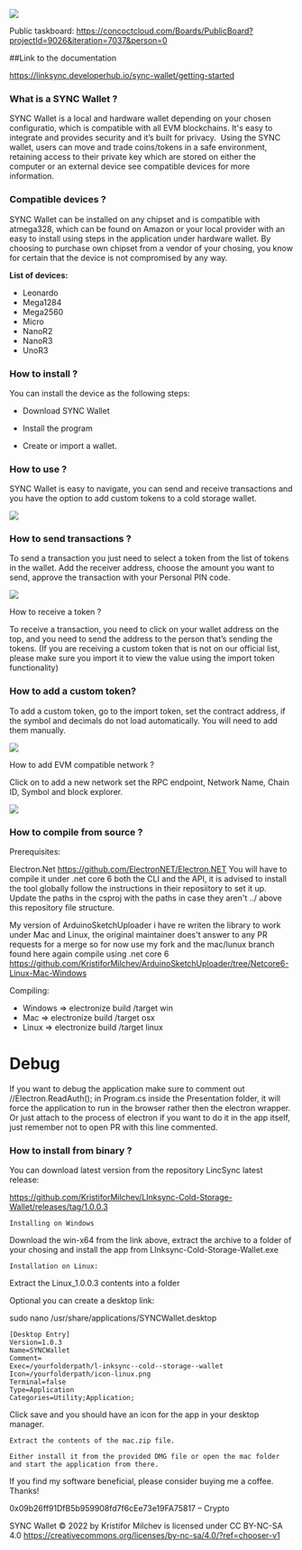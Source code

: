 ![](https://linksync.tech/wallet/1.png)

Public taskboard:
https://concoctcloud.com/Boards/PublicBoard?projectId=9026&iteration=7037&person=0

##Link to the documentation

https://linksync.developerhub.io/sync-wallet/getting-started

### **What is a SYNC Wallet ?**

SYNC Wallet is a local and hardware wallet depending on your chosen configuratio, which is compatible with all EVM blockchains. It's easy to integrate and provides security and it’s built for privacy.  Using the SYNC wallet, users can move and trade coins/tokens in a safe environment, retaining access to their private key which are stored on either the computer or an external device see compatible devices for more information.   



### Compatible devices ?

SYNC Wallet can be installed on any chipset and is compatible with atmega328, which can be found on Amazon or your local provider with an easy to install using steps in the application under hardware wallet. By choosing to purchase own chipset from a vendor of your chosing, you know for certain that the device is not compromised by any way. 

**List of devices:**

*   Leonardo        
*   Mega1284        
*   Mega2560       
*   Micro  
*   NanoR2  
*   NanoR3  
*   UnoR3

### **How to install ?**

You can install the device as the following steps:   

*   Download SYNC Wallet  
*   Install the program  
 
*   Create or import a wallet.

### **How to use ?**

SYNC Wallet is easy to navigate, you can send and receive transactions and you have the option to add custom tokens to a cold storage wallet.

![](https://linksync.tech/wallet/3.png)

### How to send transactions ?

To send a transaction you just need to select a token from the list of tokens in the wallet. Add the receiver address, choose the amount you want to send, approve the transaction with your Personal PIN code.   

![](https://linksync.tech/wallet/6.png)

How to receive a token ?  

To receive a transaction, you need to click on your wallet address on the top, and you need to send the address to the person that’s sending the tokens. (If you are receiving a custom token that is not on our official list, please make sure you import it to view the value using the import token functionality)    

### How to add a custom token?

To add a custom token, go to the import token, set the contract address, if the symbol and decimals do not load automatically. You will need to add them manually. 

![](https://linksync.tech/wallet/4.png)

How to add EVM compatible network ?  

Click on to add a new network set the RPC endpoint, Network Name, Chain ID, Symbol and block explorer.

![](https://linksync.tech/wallet/5.png)

### How to compile from source ?

Prerequisites:  

Electron.Net https://github.com/ElectronNET/Electron.NET You will have to compile it under .net core 6 both the CLI and the API, it is advised to install the tool globally follow the instructions in their reposiitory to set it up. Update the paths in the csproj with the paths in case they aren't ../ above this repository file structure.

My version of ArduinoSketchUploader i have re writen the library to work under Mac and Linux, the original maintainer does't answer to any PR requests for a merge so for now use my fork and the mac/lunux branch found here again compile using .net core 6
https://github.com/KristiforMilchev/ArduinoSketchUploader/tree/Netcore6-Linux-Mac-Windows

 
Compiling: 

*   Windows => electronize build /target win
*   Mac => electronize build /target osx
*   Linux => electronize build /target linux

# Debug

If you want to debug the application make sure to comment out
//Electron.ReadAuth(); in Program.cs inside the Presentation folder, it will force the application to run in the browser rather then the electron wrapper. Or just attach to the process of electron if you want to do it in the app itself, just remember not to open PR with this line commented.


### How to install from binary ?

You can download latest version from the repository LincSync latest release: 

https://github.com/KristiforMilchev/LInksync-Cold-Storage-Wallet/releases/tag/1.0.0.3
````
Installing on Windows
````
Download the win-x64 from the link above, extract the archive to a folder of your chosing and install the app from LInksync-Cold-Storage-Wallet.exe
````
Installation on Linux:
````
Extract the Linux_1.0.0.3 contents into a folder

Optional you can create a desktop link:

sudo nano /usr/share/applications/SYNCWallet.desktop
````
[Desktop Entry]
Version=1.0.3
Name=SYNCWallet
Comment=
Exec=/yourfolderpath/l-inksync--cold--storage--wallet
Icon=/yourfolderpath/icon-linux.png
Terminal=false
Type=Application
Categories=Utility;Application;
````

Click save and you should have an icon for the app in your desktop manager.

````
Extract the contents of the mac.zip file.

Either install it from the provided DMG file or open the mac folder and start the application from there.
````


If you find my software beneficial, please consider buying me a coffee. Thanks! 

0x09b26ff91DfB5b959908fd7f6cEe73e19FA75817 – Crypto

SYNC Wallet © 2022 by Kristifor Milchev is licensed under CC BY-NC-SA 4.0 
https://creativecommons.org/licenses/by-nc-sa/4.0/?ref=chooser-v1
